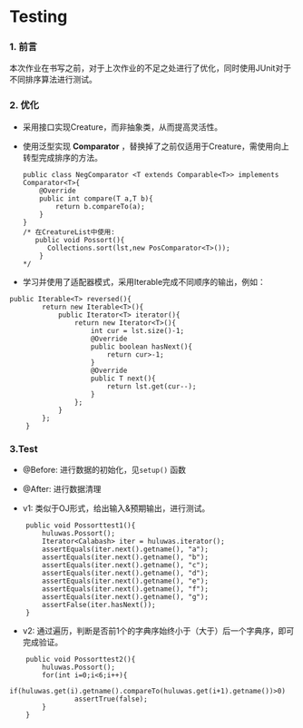 # Testing

### 1. 前言

本次作业在书写之前，对于上次作业的不足之处进行了优化，同时使用JUnit对于不同排序算法进行测试。

### 2. 优化

* 采用接口实现Creature，而非抽象类，从而提高灵活性。

* 使用泛型实现 **Comparator** ，替换掉了之前仅适用于Creature，需使用向上转型完成排序的方法。

  ```
  public class NegComparator <T extends Comparable<T>> implements Comparator<T>{
      @Override
      public int compare(T a,T b){
          return b.compareTo(a);
      }
  }
  /* 在CreatureList中使用:
     public void Possort(){
        Collections.sort(lst,new PosComparator<T>());
      }
  */
  ```

* 学习并使用了适配器模式，采用Iterable完成不同顺序的输出，例如：

```
public Iterable<T> reversed(){
        return new Iterable<T>(){
            public Iterator<T> iterator(){
                return new Iterator<T>(){
                    int cur = lst.size()-1;
                    @Override
                    public boolean hasNext(){
                        return cur>-1;
                    }
                    @Override
                    public T next(){
                        return lst.get(cur--);
                    }
                };
            }
        };
    }
```

### 3.Test

* @Before: 进行数据的初始化，见`setup()` 函数
* @After: 进行数据清理

* v1: 类似于OJ形式，给出输入&预期输出，进行测试。

```
    public void Possorttest1(){
        huluwas.Possort();
        Iterator<Calabash> iter = huluwas.iterator();
        assertEquals(iter.next().getname(), "a");
        assertEquals(iter.next().getname(), "b");
        assertEquals(iter.next().getname(), "c");
        assertEquals(iter.next().getname(), "d");
        assertEquals(iter.next().getname(), "e");
        assertEquals(iter.next().getname(), "f");
        assertEquals(iter.next().getname(), "g");
        assertFalse(iter.hasNext());
    }
```

* v2: 通过遍历，判断是否前1个的字典序始终小于（大于）后一个字典序，即可完成验证。

```
    public void Possorttest2(){
        huluwas.Possort();
        for(int i=0;i<6;i++){
           if(huluwas.get(i).getname().compareTo(huluwas.get(i+1).getname())>0)
                assertTrue(false);
        }
    }
```

